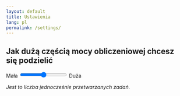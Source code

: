 ```yaml
---
layout: default
title: Ustawienia
lang: pl
permalink: /settings/
---
```


## Jak dużą częścią mocy obliczeniowej chcesz się podzielić

<div class="slide-container">
	<span class="slider-label">Mała</span>
	<input id="workers-count" class="slider" type="range" min="1">
	<span class="slider-label">Duża</span>
</div>

_Jest to liczba jednocześnie przetwarzanych zadań._